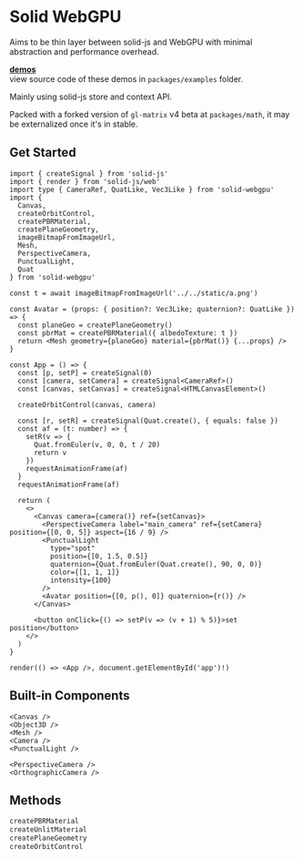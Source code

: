 # Solid WebGPU

Aims to be thin layer between solid-js and WebGPU with minimal abstraction and performance overhead.

**[demos](https://solid-webgpu.vercel.app/)**<br/>
view source code of these demos in `packages/examples` folder.

Mainly using solid-js store and context API.

Packed with a forked version of `gl-matrix` v4 beta at `packages/math`, it may be externalized once it's in stable.

## Get Started

```tsx
import { createSignal } from 'solid-js'
import { render } from 'solid-js/web'
import type { CameraRef, QuatLike, Vec3Like } from 'solid-webgpu'
import {
  Canvas,
  createOrbitControl,
  createPBRMaterial,
  createPlaneGeometry,
  imageBitmapFromImageUrl,
  Mesh,
  PerspectiveCamera,
  PunctualLight,
  Quat
} from 'solid-webgpu'

const t = await imageBitmapFromImageUrl('../../static/a.png')

const Avatar = (props: { position?: Vec3Like; quaternion?: QuatLike }) => {
  const planeGeo = createPlaneGeometry()
  const pbrMat = createPBRMaterial({ albedoTexture: t })
  return <Mesh geometry={planeGeo} material={pbrMat()} {...props} />
}

const App = () => {
  const [p, setP] = createSignal(0)
  const [camera, setCamera] = createSignal<CameraRef>()
  const [canvas, setCanvas] = createSignal<HTMLCanvasElement>()

  createOrbitControl(canvas, camera)

  const [r, setR] = createSignal(Quat.create(), { equals: false })
  const af = (t: number) => {
    setR(v => {
      Quat.fromEuler(v, 0, 0, t / 20)
      return v
    })
    requestAnimationFrame(af)
  }
  requestAnimationFrame(af)

  return (
    <>
      <Canvas camera={camera()} ref={setCanvas}>
        <PerspectiveCamera label="main_camera" ref={setCamera} position={[0, 0, 5]} aspect={16 / 9} />
        <PunctualLight
          type="spot"
          position={[0, 1.5, 0.5]}
          quaternion={Quat.fromEuler(Quat.create(), 90, 0, 0)}
          color={[1, 1, 1]}
          intensity={100}
        />
        <Avatar position={[0, p(), 0]} quaternion={r()} />
      </Canvas>

      <button onClick={() => setP(v => (v + 1) % 5)}>set position</button>
    </>
  )
}

render(() => <App />, document.getElementById('app')!)
```

## Built-in Components

```tsx
<Canvas />
<Object3D />
<Mesh />
<Camera />
<PunctualLight />

<PerspectiveCamera />
<OrthographicCamera />
```

## Methods

```ts
createPBRMaterial
createUnlitMaterial
createPlaneGeometry
createOrbitControl
```

